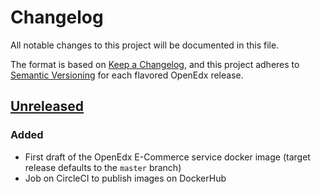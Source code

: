 # Changelog

All notable changes to this project will be documented in this file.

The format is based on [Keep a Changelog](https://keepachangelog.com/en/1.0.0/),
and this project adheres to [Semantic
Versioning](https://semver.org/spec/v2.0.0.html) for each flavored OpenEdx
release.

## [Unreleased]

### Added

- First draft of the OpenEdx E-Commerce service docker image (target release
  defaults to the `master` branch)
- Job on CircleCI to publish images on DockerHub

[unreleased]: https://github.com/openfun/openedx-docker
